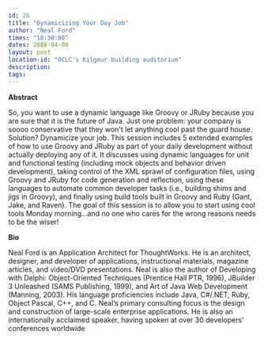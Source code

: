 ```yaml
---
id: 26
title: "Dynamicizing Your Day Job"
author: "Neal Ford"
times: "18:30:00"
dates: 2008-04-08
layout: post
location-id: "OCLC's Kilgour building auditorium"  
description: 
tags: 
---
```

 **Abstract**

So, you want to use a dynamic language like Groovy or JRuby because you are sure that it is the future of Java. Just one problem: your company is soooo conservative that they won't let anything cool past the guard house. Solution? Dynamicize your job. This session includes 5 extended examples of how to use Groovy and JRuby as part of your daily development without actually deploying any of it. It discusses using dynamic languages for unit and functional testing (including mock objects and behavior driven development), taking control of the XML sprawl of configuration files, using Groovy and JRuby for code generation and reflection, using these languages to automate common developer tasks (i.e., building shims and jigs in Groovy), and finally using build tools built in Groovy and Ruby (Gant, Jake, and Raven). The goal of this session is to allow you to start using cool tools Monday morning...and no one who cares for the wrong reasons needs to be the wiser!

**Bio**

Neal Ford is an Application Architect for ThoughtWorks. He is an architect, designer, and developer of applications, instructional materials, magazine articles, and video/DVD presentations. Neal is also the author of Developing with Delphi: Object-Oriented Techniques (Prentice Hall PTR, 1996), JBuilder 3 Unleashed (SAMS Publishing, 1999), and Art of Java Web Development (Manning, 2003). His language proficiencies include Java, C#/.NET, Ruby, Object Pascal, C++, and C. Neal’s primary consulting focus is the design and construction of large-scale enterprise applications. He is also an internationally acclaimed speaker, having spoken at over 30 developers’ conferences worldwide

